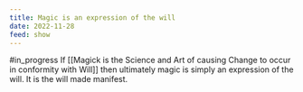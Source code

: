 ```yaml
---
title: Magic is an expression of the will
date: 2022-11-28
feed: show
---
```

#in_progress 
If [[Magick is the Science and Art of causing Change to occur in conformity with Will]] then ultimately magic is simply an expression of the will. It is the will made manifest. 